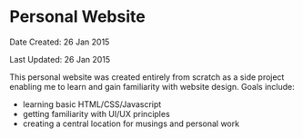 Personal Website
=============
Date Created: 26 Jan 2015

Last Updated: 26 Jan 2015

This personal website was created entirely from scratch as a side project enabling me to learn and gain familiarity with website design.
Goals include:
* learning basic HTML/CSS/Javascript
* getting familiarity with UI/UX principles
* creating a central location for musings and personal work
